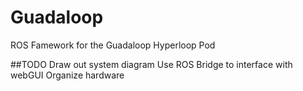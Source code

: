# Guadaloop
ROS Famework for the Guadaloop Hyperloop Pod

##TODO
Draw out system diagram
Use ROS Bridge to interface with webGUI
Organize hardware

